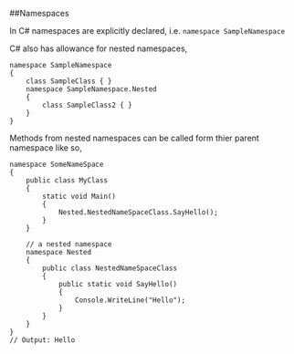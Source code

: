 ##Namespaces

In C# namespaces are explicitly declared, i.e.
`namespace SampleNamespace`

C# also has allowance for nested namespaces,

~~~~
namespace SampleNamespace
{
    class SampleClass { }
    namespace SampleNamespace.Nested
    {
        class SampleClass2 { }
    }
}
~~~~

Methods from nested namespaces can be called form thier parent namespace like so,

~~~~
namespace SomeNameSpace
{
    public class MyClass 
    {
        static void Main() 
        {
            Nested.NestedNameSpaceClass.SayHello();
        }
    }

    // a nested namespace
    namespace Nested   
    {
        public class NestedNameSpaceClass 
        {
            public static void SayHello() 
            {
                Console.WriteLine("Hello");
            }
        }
    }
}
// Output: Hello
~~~~
    